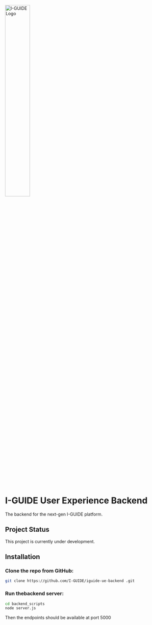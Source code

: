 <img src="[https://github.com/I-GUIDE/iguide-ue-frontend/blob/master/public/images/Logo.png]" alt="I-GUIDE Logo" width="40%"/>

# I-GUIDE User Experience Backend

The backend for the next-gen I-GUIDE platform.

## Project Status
This project is currently under development.

## Installation
### Clone the repo from GitHub:
```bash
git clone https://github.com/I-GUIDE/iguide-ue-backend .git
```

### Run thebackend server:
```bash
cd backend_scripts
node server.js
```
Then the endpoints should be available at port 5000
